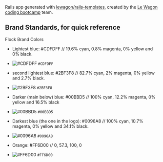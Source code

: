 Rails app generated with [lewagon/rails-templates](https://github.com/lewagon/rails-templates), created by the [Le Wagon coding bootcamp](https://www.lewagon.com) team.


## Brand Standards, for quick reference ##

Flock Brand Colors

* Lightest blue: #CDFDFF // 19.6% cyan, 0.8% magenta, 0% yellow and 0% black.
- ![#CDFDFF](https://placehold.it/15/f03c15/000000?text=+) `#CDFDFF`

* second lightest blue: #2BF3F8 // 82.7% cyan, 2% magenta, 0% yellow and 2.7% black.
- ![#2BF3F8](https://placehold.it/15/c5f015/000000?text=+) `#2BF3F8`

* Darker (main below) blue: #00BBD5 // 100% cyan, 12.2% magenta, 0% yellow and 16.5% black
- ![#00BBD5](https://placehold.it/15/1589F0/000000?text=+) `#00BBD5`

* Darkest blue (the one in the logo): #0096A8 // 100% cyan, 10.7% magenta, 0% yellow and 34.1% black.
- ![#0096A8](https://placehold.it/15/1589F0/000000?text=+) `#0096A8`

* Orange: #FF6D00 // 0, 57.3, 100, 0
- ![#FF6D00](https://placehold.it/15/1589F0/000000?text=+) `#FF6D00`
